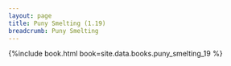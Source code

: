 ```yaml
---
layout: page
title: Puny Smelting (1.19)
breadcrumb: Puny Smelting
---
```


{%include book.html book=site.data.books.puny_smelting_19 %}